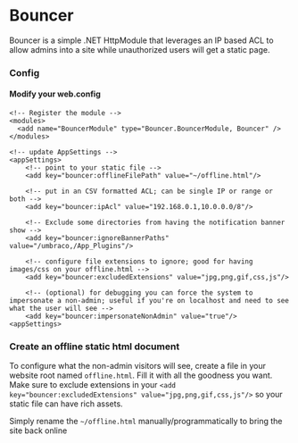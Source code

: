 Bouncer
=======

Bouncer is a simple .NET HttpModule that leverages an IP based ACL to allow admins into a site while unauthorized users will get a static page.

### Config ###

#### Modify your web.config ####

    <!-- Register the module -->
    <modules>
      <add name="BouncerModule" type="Bouncer.BouncerModule, Bouncer" />
    </modules>
    
    <!-- update AppSettings -->
    <appSettings>
        <!-- point to your static file -->
        <add key="bouncer:offlineFilePath" value="~/offline.html"/>
    
        <!-- put in an CSV formatted ACL; can be single IP or range or both -->
        <add key="bouncer:ipAcl" value="192.168.0.1,10.0.0.0/8"/>
    
        <!-- Exclude some directories from having the notification banner show -->
        <add key="bouncer:ignoreBannerPaths" value="/umbraco,/App_Plugins"/>
    
        <!-- configure file extensions to ignore; good for having images/css on your offline.html -->
        <add key="bouncer:excludedExtensions" value="jpg,png,gif,css,js"/>
    
        <!-- (optional) for debugging you can force the system to impersonate a non-admin; useful if you're on localhost and need to see what the user will see -->
        <add key="bouncer:impersonateNonAdmin" value="true"/>
    <appSettings>
### Create an offline static html document ###

To configure what the non-admin visitors will see, create a file in your website root named `offline.html`.  Fill it with all the goodness you want.  Make sure to exclude extensions in your `<add key="bouncer:excludedExtensions" value="jpg,png,gif,css,js"/>` so your static file can have rich assets.

Simply rename the `~/offline.html` manually/programmatically to bring the site back online
